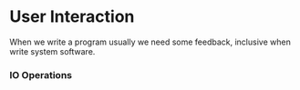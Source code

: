 # User Interaction
When we write a program usually we need some feedback, inclusive when write system software.


### IO Operations
